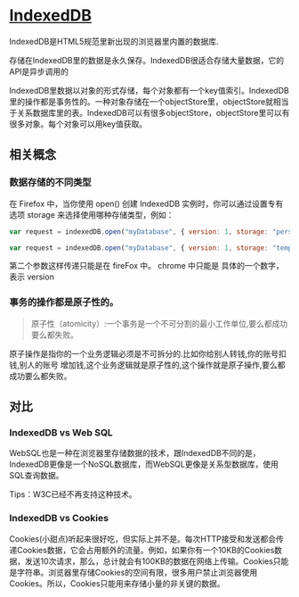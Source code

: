 # [IndexedDB](https://juejin.im/post/5a9d65916fb9a028e46e257a?utm_source=gold_browser_extension#heading-19)

IndexedDB是HTML5规范里新出现的浏览器里内置的数据库.

存储在IndexedDB里的数据是永久保存。IndexedDB很适合存储大量数据，它的API是异步调用的

IndexedDB里数据以对象的形式存储，每个对象都有一个key值索引。IndexedDB里的操作都是事务性的。一种对象存储在一个objectStore里，objectStore就相当于关系数据库里的表。IndexedDB可以有很多objectStore，objectStore里可以有很多对象。每个对象可以用key值获取。

## 相关概念

### 数据存储的不同类型

在 Firefox 中，当你使用 open() 创建 IndexedDB 实例时，你可以通过设置专有选项 storage 来选择使用哪种存储类型，例如：

```js
var request = indexedDB.open("myDatabase", { version: 1, storage: "persistent" })

var request = indexedDB.open("myDatabase", { version: 1, storage: "temporary" });
```

第二个参数这样传递只能是在 fireFox 中。 chrome 中只能是 具体的一个数字，表示 version

### 事务的操作都是原子性的。

> 原子性（atomicity）:一个事务是一个不可分割的最小工作单位,要么都成功要么都失败。

原子操作是指你的一个业务逻辑必须是不可拆分的.比如你给别人转钱,你的账号扣钱,别人的账号
增加钱,这个业务逻辑就是原子性的,这个操作就是原子操作,要么都成功要么都失败。

## 对比

### IndexedDB vs Web SQL

WebSQL也是一种在浏览器里存储数据的技术，跟IndexedDB不同的是，IndexedDB更像是一个NoSQL数据库，而WebSQL更像是关系型数据库，使用SQL查询数据。

Tips：W3C已经不再支持这种技术。

### IndexedDB vs Cookies

Cookies(小甜点)听起来很好吃，但实际上并不是。每次HTTP接受和发送都会传递Cookies数据，它会占用额外的流量。例如，如果你有一个10KB的Cookies数据，发送10次请求，那么，总计就会有100KB的数据在网络上传输。Cookies只能是字符串。浏览器里存储Cookies的空间有限，很多用户禁止浏览器使用Cookies。所以，Cookies只能用来存储小量的非关键的数据。